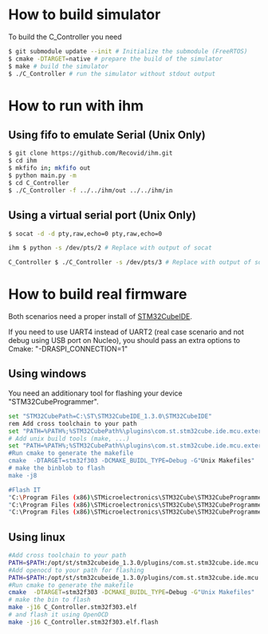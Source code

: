 # How to build simulator

To build the C_Controller you need
``` sh
$ git submodule update --init # Initialize the submodule (FreeRTOS)
$ cmake -DTARGET=native # prepare the build of the simulator
$ make # build the simulator
$ ./C_Controller # run the simulator without stdout output
```
# How to run with ihm
## Using fifo to emulate Serial (Unix Only)
``` sh
$ git clone https://github.com/Recovid/ihm.git
$ cd ihm
$ mkfifo in; mkfifo out
$ python main.py -m
$ cd C_Controller
$ ./C_Controller -f ../../ihm/out ../../ihm/in
```

## Using a virtual serial port (Unix Only)
``` sh
$ socat -d -d pty,raw,echo=0 pty,raw,echo=0
```

``` sh
ihm $ python -s /dev/pts/2 # Replace with output of socat
```

``` sh
C_Controller $ ./C_Controller -s /dev/pts/3 # Replace with output of socat
```



# How to build real firmware

Both scenarios need a proper install of [STM32CubeIDE](https://www.st.com/en/development-tools/stm32cubeide.html).

If you need to use UART4 instead of UART2 (real case scenario and not debug using USB port on Nucleo), you should pass an extra options to Cmake: "-DRASPI_CONNECTION=1"

## Using windows

You need an additionary tool for flashing your device "STM32CubeProgrammer".

````bash
set "STM32CubePath=C:\ST\STM32CubeIDE_1.3.0\STM32CubeIDE"
rem Add cross toolchain to your path
set "PATH=%PATH%;%STM32CubePath%\plugins\com.st.stm32cube.ide.mcu.externaltools.gnu-tools-for-stm32.7-2018-q2-update.win32_1.0.0.201904181610\tools\bin;"
# Add unix build tools (make, ...)
set "PATH=%PATH%;%STM32CubePath%\plugins\com.st.stm32cube.ide.mcu.externaltools.make.win32_1.1.0.201910081157\tools\bin;
#Run cmake to generate the makefile
cmake  -DTARGET=stm32f303 -DCMAKE_BUIDL_TYPE=Debug -G"Unix Makefiles"
# make the binblob to flash
make -j8

#Flash IT
"C:\Program Files (x86)\STMicroelectronics\STM32Cube\STM32CubeProgrammer\bin\STM32_Programmer_CLI.exe" -c port=SWD -hardRst
"C:\Program Files (x86)\STMicroelectronics\STM32Cube\STM32CubeProgrammer\bin\STM32_Programmer_CLI.exe" -c port=SWD -rdu
"C:\Program Files (x86)\STMicroelectronics\STM32Cube\STM32CubeProgrammer\bin\STM32_Programmer_CLI.exe" -c port=SWD -w TON_BINAIRE C_Controller.stm32f303.elf.binary --start

````


## Using linux


````bash
#Add cross toolchain to your path
PATH=$PATH:/opt/st/stm32cubeide_1.3.0/plugins/com.st.stm32cube.ide.mcu.externaltools.gnu-tools-for-stm32.7-2018-q2-update.linux64_1.0.0.201904181610/tools/bin
#Add openocd to your path for flashing
PATH=$PATH:/opt/st/stm32cubeide_1.3.0/plugins/com.st.stm32cube.ide.mcu.externaltools.openocd.linux64_1.3.0.202002181050/tools/bin/
#Run cmake to generate the makefile
cmake  -DTARGET=stm32f303 -DCMAKE_BUIDL_TYPE=Debug -G"Unix Makefiles"
# make the bin to flash
make -j16 C_Controller.stm32f303.elf
# and flash it using OpenOCD
make -j16 C_Controller.stm32f303.elf.flash

````
